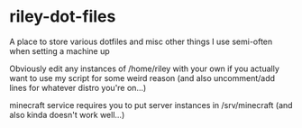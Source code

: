 # riley-dot-files
A place to store various dotfiles and misc other things I use semi-often when setting a machine up

Obviously edit any instances of /home/riley with your own if you actually want to use my script for some weird reason (and also uncomment/add lines for whatever distro you're on...)

minecraft service requires you to put server instances in /srv/minecraft (and also kinda doesn't work well...)
